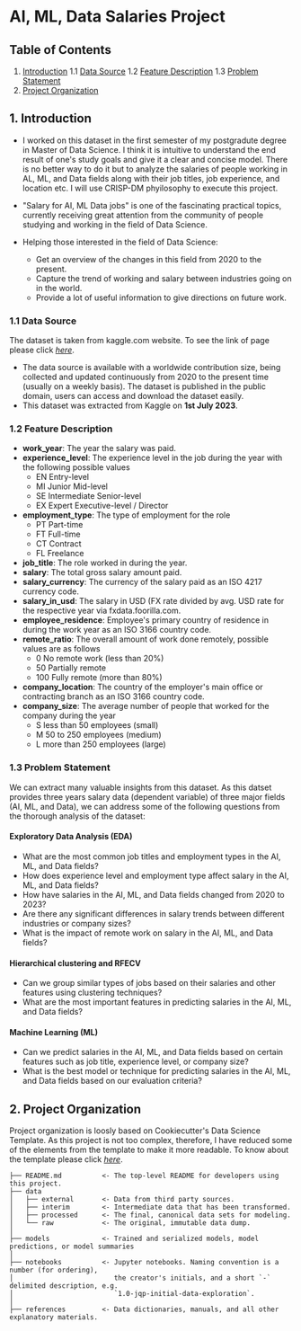 # AI, ML, Data Salaries Project


## Table of Contents

1. [Introduction](#1.-Introduction)
    1.1 [Data Source](#1.1-Data-Source)
    1.2 [Feature Description](#1.2-Feature-Description)
    1.3 [Problem Statement](#1.3-Problem-Statement)
2. [Project Organization](#2.-Project-Organization)


## 1. Introduction

* I worked on this dataset in the first semester of my postgradute degree in Master of Data Science. I think it is intuitive to understand the end result of one's study goals and give it a clear and concise model. There is no better way to do it but to analyze the salaries of people working in AL, ML, and Data fields along with their job titles, job experience, and location etc. I will use CRISP-DM phyilosophy to execute this project. 

* "Salary for AI, ML Data jobs" is one of the fascinating practical topics, currently receiving great attention from the community of people studying and working in the field of Data Science.

* Helping those interested in the field of Data Science:
    - Get an overview of the changes in this field from 2020 to the present.
    - Capture the trend of working and salary between industries going on in the world.
    - Provide a lot of useful information to give directions on future work.

### 1.1 Data Source

The dataset is taken from kaggle.com website. To see the link of page please click [_here_](https://www.kaggle.com/datasets/nguyenthicamlai/ai-ml-data-salaries). 

* The data source is available with a worldwide contribution size, being collected and updated continuously from 2020 to the present time (usually on a weekly basis). The dataset is published in the public domain, users can access and download the dataset easily.
* This dataset was extracted from Kaggle on __1st July 2023__.

### 1.2 Feature Description

* __work_year__: The year the salary was paid.
* __experience_level__: The experience level in the job during the year with the following possible values
    - EN Entry-level
    - MI Junior Mid-level
    - SE Intermediate Senior-level
    - EX Expert Executive-level / Director
* __employment_type__: The type of employment for the role
    - PT Part-time
    - FT Full-time
    - CT Contract
    - FL Freelance
* __job_title__: The role worked in during the year.
* __salary__: The total gross salary amount paid.
* __salary_currency__: The currency of the salary paid as an ISO 4217 currency code.
* __salary_in_usd__: The salary in USD (FX rate divided by avg. USD rate for the respective year via fxdata.foorilla.com.
* __employee_residence__: Employee's primary country of residence in during the work year as an ISO 3166 country code.
* __remote_ratio__: The overall amount of work done remotely, possible values are as follows
    - 0 No remote work (less than 20%)
    - 50 Partially remote
    - 100 Fully remote (more than 80%)
* __company_location__: The country of the employer's main office or contracting branch as an ISO 3166 country code.
* __company_size__: The average number of people that worked for the company during the year
    - S less than 50 employees (small)
    - M 50 to 250 employees (medium)
    - L more than 250 employees (large)
    
### 1.3 Problem Statement

We can extract many valuable insights from this dataset. As this datset provides three years salary data (dependent variable) of three major fields (AI, ML, and Data), we can address some of the following questions from the thorough analysis of the dataset:

#### Exploratory Data Analysis (EDA)

* What are the most common job titles and employment types in the AI, ML, and Data fields?
* How does experience level and employment type affect salary in the AI, ML, and Data fields?
* How have salaries in the AI, ML, and Data fields changed from 2020 to 2023?
* Are there any significant differences in salary trends between different industries or company sizes?
* What is the impact of remote work on salary in the AI, ML, and Data fields?

#### Hierarchical clustering and RFECV

* Can we group similar types of jobs based on their salaries and other features using clustering techniques?
* What are the most important features in predicting salaries in the AI, ML, and Data fields?

#### Machine Learning (ML)

* Can we predict salaries in the AI, ML, and Data fields based on certain features such as job title, experience level, or company size?
* What is the best model or technique for predicting salaries in the AI, ML, and Data fields based on our evaluation criteria?

## 2. Project Organization

Project organization is loosly based on Cookiecutter's Data Science Template. As this project is not too complex, therefore, I have reduced some of the elements from the template to make it more readable. To know about the template please click [_here_](https://drivendata.github.io/cookiecutter-data-science/). 


    ├── README.md          <- The top-level README for developers using this project.
    ├── data
    │   ├── external       <- Data from third party sources.
    │   ├── interim        <- Intermediate data that has been transformed.
    │   ├── processed      <- The final, canonical data sets for modeling.
    │   └── raw            <- The original, immutable data dump.
    │
    ├── models             <- Trained and serialized models, model predictions, or model summaries
    │
    ├── notebooks          <- Jupyter notebooks. Naming convention is a number (for ordering),
    │                         the creator's initials, and a short `-` delimited description, e.g.
    │                         `1.0-jqp-initial-data-exploration`.
    │
    ├── references         <- Data dictionaries, manuals, and all other explanatory materials.

